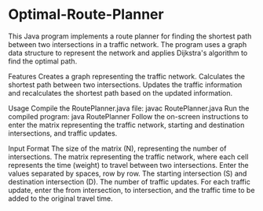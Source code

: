 # Optimal-Route-Planner
This Java program implements a route planner for finding the shortest path between two intersections in a traffic network. The program uses a graph data structure to represent the network and applies Dijkstra's algorithm to find the optimal path.



Features
Creates a graph representing the traffic network.
Calculates the shortest path between two intersections.
Updates the traffic information and recalculates the shortest path based on the updated information.


Usage
Compile the RoutePlanner.java file: javac RoutePlanner.java
Run the compiled program: java RoutePlanner
Follow the on-screen instructions to enter the matrix representing the traffic network, starting and destination intersections, and traffic updates.

Input Format
The size of the matrix (N), representing the number of intersections.
The matrix representing the traffic network, where each cell represents the time (weight) to travel between two intersections. Enter the values separated by spaces, row by row.
The starting intersection (S) and destination intersection (D).
The number of traffic updates.
For each traffic update, enter the from intersection, to intersection, and the traffic time to be added to the original travel time.
